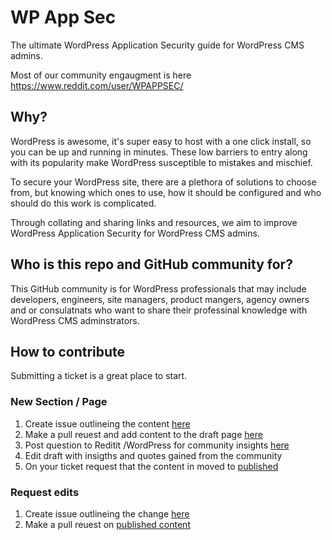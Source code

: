 # WP App Sec

The ultimate WordPress Application Security guide for WordPress CMS admins.

Most of our community engaugment is here https://www.reddit.com/user/WPAPPSEC/

## Why?

WordPress is awesome, it's super easy to host with a one click install, so you can be up and running in minutes. These low barriers to entry along with its popularity make WordPress susceptible to mistakes and mischief.

To secure your WordPress site, there are a plethora of solutions to choose from, but knowing which ones to use, how it should be configured and who should do this work is complicated.

Through collating and sharing links and resources, we aim to improve WordPress Application Security for WordPress CMS admins.

## Who is this repo and GitHub community for?

This GitHub community is for WordPress professionals that may include developers, engineers, site managers, product mangers, agency owners and or consulatnats who want to share their professinal knowledge with WordPress CMS adminstrators. 

## How to contribute

Submitting a ticket is a great place to start. 

### New Section / Page 
1. Create issue outlineing the content [here](https://github.com/wpappsec/www/issues/new/choose) 
2. Make a pull reuest and add content to the draft page [here](https://github.com/wpappsec/www/blob/main/drafts.html) 
3. Post question to Reditit /WordPress for community insights [here](https://www.reddit.com/r/Wordpress/) 
4. Edit draft with insigths and quotes gained from the community 
5. On your ticket request that the content in moved to [published](https://github.com/wpappsec/www/blob/main/index.html)

### Request edits 
1. Create issue outlineing the change [here](https://github.com/wpappsec/www/issues/new/choose) 
2. Make a pull reuest on [published content](https://github.com/wpappsec/www/blob/main/index.html)




